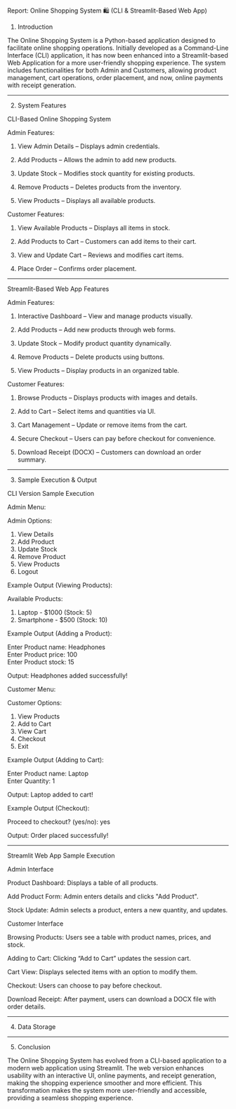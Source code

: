Report: Online Shopping System 🛍 (CLI & Streamlit-Based Web App)

1. Introduction

The Online Shopping System is a Python-based application designed to facilitate online shopping operations. Initially developed as a Command-Line Interface (CLI) application, it has now been enhanced into a Streamlit-based Web Application for a more user-friendly shopping experience. The system includes functionalities for both Admin and Customers, allowing product management, cart operations, order placement, and now, online payments with receipt generation.


---

2. System Features

CLI-Based Online Shopping System

Admin Features:

1. View Admin Details – Displays admin credentials.


2. Add Products – Allows the admin to add new products.


3. Update Stock – Modifies stock quantity for existing products.


4. Remove Products – Deletes products from the inventory.


5. View Products – Displays all available products.



Customer Features:

1. View Available Products – Displays all items in stock.


2. Add Products to Cart – Customers can add items to their cart.


3. View and Update Cart – Reviews and modifies cart items.


4. Place Order – Confirms order placement.




---

Streamlit-Based Web App Features

Admin Features:

1. Interactive Dashboard – View and manage products visually.


2. Add Products – Add new products through web forms.


3. Update Stock – Modify product quantity dynamically.


4. Remove Products – Delete products using buttons.


5. View Products – Display products in an organized table.



Customer Features:

1. Browse Products – Displays products with images and details.


2. Add to Cart – Select items and quantities via UI.


3. Cart Management – Update or remove items from the cart.


4. Secure Checkout – Users can pay before checkout for convenience.


5. Download Receipt (DOCX) – Customers can download an order summary.




---

3. Sample Execution & Output

CLI Version Sample Execution

Admin Menu:

Admin Options:  
1) View Details  
2) Add Product  
3) Update Stock  
4) Remove Product  
5) View Products  
6) Logout

Example Output (Viewing Products):

Available Products:  
1. Laptop - $1000 (Stock: 5)  
2. Smartphone - $500 (Stock: 10)

Example Output (Adding a Product):

Enter Product name: Headphones  
Enter Product price: 100  
Enter Product stock: 15  

Output: Headphones added successfully!

Customer Menu:

Customer Options:  
1) View Products  
2) Add to Cart  
3) View Cart  
4) Checkout  
5) Exit

Example Output (Adding to Cart):

Enter Product name: Laptop  
Enter Quantity: 1  

Output: Laptop added to cart!

Example Output (Checkout):

Proceed to checkout? (yes/no): yes  

Output: Order placed successfully!


---

Streamlit Web App Sample Execution

Admin Interface

Product Dashboard: Displays a table of all products.

Add Product Form: Admin enters details and clicks "Add Product".

Stock Update: Admin selects a product, enters a new quantity, and updates.


Customer Interface

Browsing Products: Users see a table with product names, prices, and stock.

Adding to Cart: Clicking “Add to Cart” updates the session cart.

Cart View: Displays selected items with an option to modify them.

Checkout: Users can choose to pay before checkout.

Download Receipt: After payment, users can download a DOCX file with order details.



---

4. Data Storage


---

5. Conclusion

The Online Shopping System has evolved from a CLI-based application to a modern web application using Streamlit. The web version enhances usability with an interactive UI, online payments, and receipt generation, making the shopping experience smoother and more efficient. This transformation makes the system more user-friendly and accessible, providing a seamless shopping experience. 
